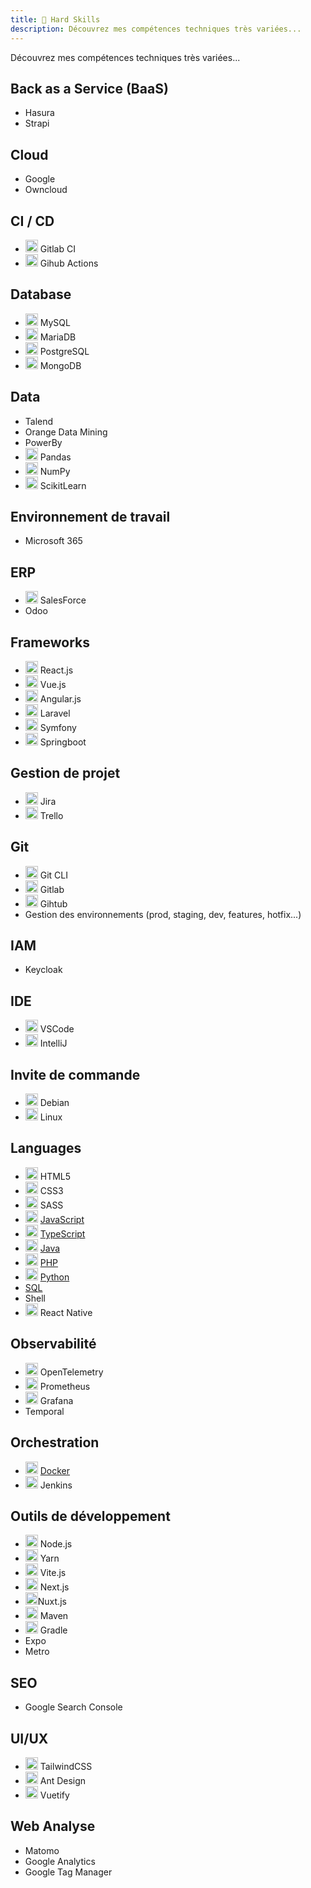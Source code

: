 ```yaml
---
title: 🔧 Hard Skills
description: Découvrez mes compétences techniques très variées...
---
```


Découvrez mes compétences techniques très variées...

## Back as a Service (BaaS)

-   Hasura
-   Strapi

## Cloud

-   Google
-   Owncloud

## CI / CD

-   <img alt="Logo de Gitlab" src="https://cdn.jsdelivr.net/gh/devicons/devicon/icons/gitlab/gitlab-original.svg" width="20" /> Gitlab CI
-   <img alt="Logo de Github" src="https://cdn.jsdelivr.net/gh/devicons/devicon/icons/github/github-original.svg" width="20" /> Gihub Actions

## Database

-   <img alt="Logo de MySQL" src="https://cdn.jsdelivr.net/gh/devicons/devicon/icons/mysql/mysql-original.svg" width="20" /> MySQL
-   <img alt="Logo de MariaDB" src="https://cdn.jsdelivr.net/gh/devicons/devicon/icons/mariadb/mariadb-original.svg" width="20" /> MariaDB
-   <img alt="Logo de PostgreSQL" src="https://cdn.jsdelivr.net/gh/devicons/devicon/icons/postgresql/postgresql-original.svg" width="20" /> PostgreSQL
-   <img alt="Logo de MongoDB" src="https://cdn.jsdelivr.net/gh/devicons/devicon/icons/mongodb/mongodb-original.svg" width="20" /> MongoDB

## Data

-   Talend
-   Orange Data Mining
-   PowerBy
-   <img alt="Logo de Pandas" src="https://cdn.jsdelivr.net/gh/devicons/devicon/icons/pandas/pandas-original.svg" width="20" /> Pandas
-   <img alt="Logo de NumPy" src="https://cdn.jsdelivr.net/gh/devicons/devicon/icons/numpy/numpy-original.svg" width="20" /> NumPy
-   <img alt="Logo de ScikitLearn" src="https://cdn.jsdelivr.net/gh/devicons/devicon/icons/scikitlearn/scikitlearn-original.svg" width="20" /> ScikitLearn

## Environnement de travail

-   Microsoft 365

## ERP

-   <img alt="Logo de SalesForce" src="https://cdn.jsdelivr.net/gh/devicons/devicon/icons/salesforce/salesforce-original.svg" width="20" /> SalesForce
-   Odoo

## Frameworks

-   <img alt="Logo de React.js" src="https://cdn.jsdelivr.net/gh/devicons/devicon/icons/react/react-original.svg" width="20" /> React.js
-   <img alt="Logo de Vue.js" src="https://cdn.jsdelivr.net/gh/devicons/devicon/icons/vuejs/vuejs-original.svg" width="20" /> Vue.js
-   <img alt="Logo de Angular.js" src="https://cdn.jsdelivr.net/gh/devicons/devicon/icons/angular/angular-original.svg" width="20" /> Angular.js
-   <img alt="Logo de Laravel" src="https://cdn.jsdelivr.net/gh/devicons/devicon/icons/laravel/laravel-original.svg" width="20" /> Laravel
-   <img alt="Logo de Symfony" src="https://cdn.jsdelivr.net/gh/devicons/devicon/icons/symfony/symfony-original.svg" width="20" /> Symfony
-   <img alt="Logo de Springboot" src="https://cdn.jsdelivr.net/gh/devicons/devicon/icons/spring/spring-original.svg" width="20" /> Springboot

## Gestion de projet

-   <img alt="Logo de Jira" src="https://cdn.jsdelivr.net/gh/devicons/devicon/icons/jira/jira-original.svg" width="20" /> Jira
-   <img alt="Logo de Trello" src="https://cdn.jsdelivr.net/gh/devicons/devicon/icons/trello/trello-original.svg" width="20" /> Trello

## Git

-   <img alt="Logo de Git" src="https://cdn.jsdelivr.net/gh/devicons/devicon/icons/git/git-original.svg" width="20" /> Git CLI
-   <img alt="Logo de Gitlab" src="https://cdn.jsdelivr.net/gh/devicons/devicon/icons/gitlab/gitlab-original.svg" width="20" /> Gitlab
-   <img alt="Logo de Github" src="https://cdn.jsdelivr.net/gh/devicons/devicon/icons/github/github-original.svg" width="20" /> Gihtub
-   Gestion des environnements (prod, staging, dev, features, hotfix...)

## IAM

-   Keycloak

## IDE

-   <img alt="Logo de VSCode" src="https://cdn.jsdelivr.net/gh/devicons/devicon/icons/vscode/vscode-original.svg" width="20" /> VSCode
-   <img alt="Logo de IntelliJ" src="https://cdn.jsdelivr.net/gh/devicons/devicon/icons/intellij/intellij-original.svg" width="20" /> IntelliJ

## Invite de commande

-   <img alt="Logo de Debian" src="https://cdn.jsdelivr.net/gh/devicons/devicon/icons/debian/debian-original.svg" width="20" /> Debian
-   <img alt="Logo de Linux" src="https://cdn.jsdelivr.net/gh/devicons/devicon/icons/linux/linux-original.svg" width="20" /> Linux

## Languages

-   <img alt="Logo de HTML5" src="https://cdn.jsdelivr.net/gh/devicons/devicon/icons/html5/html5-original.svg" width="20" /> HTML5
-   <img alt="Logo de CSS3" src="https://cdn.jsdelivr.net/gh/devicons/devicon/icons/css3/css3-original.svg" width="20" /> CSS3
-   <img alt="Logo de SASS" src="https://cdn.jsdelivr.net/gh/devicons/devicon/icons/sass/sass-original.svg" width="20" /> SASS
-   <img alt="Logo de JavaScript" src="https://cdn.jsdelivr.net/gh/devicons/devicon/icons/javascript/javascript-original.svg" width="20" /> [JavaScript](../01-hard-skills/02-js-ts/index.md)
-   <img alt="Logo de TypeScript" src="https://cdn.jsdelivr.net/gh/devicons/devicon/icons/typescript/typescript-original.svg" width="20" /> [TypeScript](../01-hard-skills/02-js-ts/index.md)
-   <img alt="Logo de Java" src="https://cdn.jsdelivr.net/gh/devicons/devicon/icons/java/java-original.svg" width="20" /> [Java](../01-hard-skills/03-java/index.md)
-   <img alt="Logo de PHP" src="https://cdn.jsdelivr.net/gh/devicons/devicon/icons/php/php-original.svg" width="20" /> [PHP](../01-hard-skills/04-php/index.md)
-   <img alt="Logo de Python" src="https://cdn.jsdelivr.net/gh/devicons/devicon/icons/python/python-original.svg" width="20" /> [Python](../01-hard-skills/05-python/index.md)
-   [SQL](../01-hard-skills/06-sql/index.md)
-   Shell
-   <img alt="Logo de React.js" src="https://cdn.jsdelivr.net/gh/devicons/devicon/icons/react/react-original.svg" width="20" /> React Native

## Observabilité

-   <img alt="Logo de OpenTelemetry" src="https://cdn.jsdelivr.net/gh/devicons/devicon/icons/opentelemetry/opentelemetry-original.svg" width="20" /> OpenTelemetry
-   <img alt="Logo de Prometheus" src="https://cdn.jsdelivr.net/gh/devicons/devicon/icons/prometheus/prometheus-original.svg" width="20" /> Prometheus
-   <img alt="Logo de Grafana" src="https://cdn.jsdelivr.net/gh/devicons/devicon/icons/grafana/grafana-original.svg" width="20" /> Grafana
-   Temporal

## Orchestration

-   <img alt="Logo de Docker" src="https://cdn.jsdelivr.net/gh/devicons/devicon/icons/docker/docker-original.svg" width="20" /> [Docker](../01-hard-skills/01-docker/index.md)
-   <img alt="Logo de Jenkins" src="https://cdn.jsdelivr.net/gh/devicons/devicon/icons/jenkins/jenkins-original.svg" width="20" /> Jenkins

## Outils de développement

-   <img alt="Logo de Node.js" src="https://cdn.jsdelivr.net/gh/devicons/devicon/icons/nodejs/nodejs-original.svg" width="20" /> Node.js
-   <img alt="Logo de Yarn" src="https://cdn.jsdelivr.net/gh/devicons/devicon/icons/yarn/yarn-original.svg" width="20" /> Yarn
-   <img alt="Logo de Vite.js" src="https://cdn.jsdelivr.net/gh/devicons/devicon/icons/vitejs/vitejs-original.svg" width="20" /> Vite.js
-   <img alt="Logo de Next.js" src="https://cdn.jsdelivr.net/gh/devicons/devicon/icons/nextjs/nextjs-original.svg" width="20" /> Next.js
-   <img alt="Logo de Nuxt.js" src="https://cdn.jsdelivr.net/gh/devicons/devicon/icons/nuxtjs/nuxtjs-original.svg" width="20" />Nuxt.js
-   <img alt="Logo de Maven" src="https://cdn.jsdelivr.net/gh/devicons/devicon/icons/maven/maven-original.svg" width="20" /> Maven
-   <img alt="Logo de Gradle" src="https://cdn.jsdelivr.net/gh/devicons/devicon/icons/gradle/gradle-original.svg" width="20" /> Gradle
-   Expo
-   Metro

## SEO

-   Google Search Console

## UI/UX

-   <img alt="Logo de TailwindCSS" src="https://cdn.jsdelivr.net/gh/devicons/devicon/icons/tailwindcss/tailwindcss-original.svg" width="20" /> TailwindCSS
-   <img alt="Logo de AntDesign" src="https://cdn.jsdelivr.net/gh/devicons/devicon/icons/antdesign/antdesign-original.svg" width="20" /> Ant Design
-   <img alt="Logo de Vuetify" src="https://cdn.jsdelivr.net/gh/devicons/devicon/icons/vuetify/vuetify-original.svg" width="20" /> Vuetify

## Web Analyse

-   Matomo
-   Google Analytics
-   Google Tag Manager
